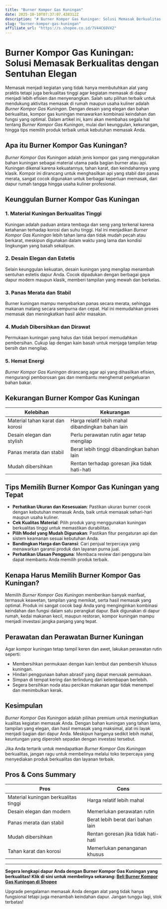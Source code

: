 ```yaml
---
title: "Burner Kompor Gas Kuningan"
date: 2025-10-10T07:37:07.438312Z
description: "# Burner Kompor Gas Kuningan: Solusi Memasak Berkualitas dengan Sentuhan Elegan..."
slug: "burner-kompor-gas-kuningan"
affiliate_url: "https://s.shopee.co.id/7V44C68VX2"
---
```

# Burner Kompor Gas Kuningan: Solusi Memasak Berkualitas dengan Sentuhan Elegan

Memasak menjadi kegiatan yang tidak hanya membutuhkan alat yang praktis tetapi juga berkualitas tinggi agar kegiatan memasak di dapur menjadi lebih efisien dan menyenangkan. Salah satu pilihan terbaik untuk mendukung aktivitas memasak di rumah maupun usaha kuliner adalah *Burner Kompor Gas Kuningan*. Dengan desain yang elegan dan bahan berkualitas, kompor gas kuningan menawarkan kombinasi keindahan dan fungsi yang optimal. Dalam artikel ini, kami akan membahas segala hal tentang *Burner Kompor Gas Kuningan*, mulai dari keunggulan, kekurangan, hingga tips memilih produk terbaik untuk kebutuhan memasak Anda.

## Apa itu Burner Kompor Gas Kuningan?

*Burner Kompor Gas Kuningan* adalah jenis kompor gas yang menggunakan bahan kuningan sebagai material utama pada bagian burner atau api. Kuningan dikenal karena kekuatannya, tahan karat, dan keindahannya yang klasik. Kompor ini dirancang untuk menghasilkan api yang stabil dan panas merata, sangat cocok digunakan untuk berbagai keperluan memasak, dari dapur rumah tangga hingga usaha kuliner profesional.

## Keunggulan Burner Kompor Gas Kuningan

### 1. Material Kuningan Berkualitas Tinggi

Kuningan adalah paduan antara tembaga dan seng yang terkenal karena ketahanan terhadap korosi dan suhu tinggi. Hal ini menjadikan *Burner Kompor Gas Kuningan* lebih tahan lama dan tidak mudah pecah atau berkarat, meskipun digunakan dalam waktu yang lama dan kondisi lingkungan yang basah sekalipun.

### 2. Desain Elegan dan Estetis

Selain keunggulan kekuatan, desain kuningan yang mengilap menambah sentuhan estetis dapur Anda. Cocok dipadukan dengan berbagai gaya dapur modern maupun klasik, memberi tampilan yang mewah dan berkelas.

### 3. Panas Merata dan Stabil

Burner kuningan mampu menyebarkan panas secara merata, sehingga makanan matang secara sempurna dan cepat. Hal ini memudahkan proses memasak dan meningkatkan hasil akhir masakan.

### 4. Mudah Dibersihkan dan Dirawat

Permukaan kuningan yang halus dan tidak berpori memudahkan pembersihan. Cukup lap dengan kain basah untuk menjaga tampilan tetap bersih dan mengilap.

### 5. Hemat Energi

*Burner Kompor Gas Kuningan* dirancang agar api yang dihasilkan efisien, mengurangi pemborosan gas dan membantu menghemat pengeluaran bahan bakar.

## Kekurangan Burner Kompor Gas Kuningan

| Kelebihan | Kekurangan |
|------------|--------------|
| Material tahan karat dan korosi | Harga relatif lebih mahal dibandingkan bahan lain |
| Desain elegan dan stylish | Perlu perawatan rutin agar tetap mengilap |
| Panas merata dan stabil | Berat lebih tinggi dibandingkan bahan lain |
| Mudah dibersihkan | Rentan terhadap goresan jika tidak hati-hati |

## Tips Memilih Burner Kompor Gas Kuningan yang Tepat

- **Perhatikan Ukuran dan Kesesuaian**: Pastikan ukuran burner cocok dengan kebutuhan memasak Anda, baik untuk memasak sehari-hari maupun usaha kuliner.
- **Cek Kualitas Material**: Pilih produk yang menggunakan kuningan berkualitas tinggi untuk memastikan durabilitas.
- **Pilih Model yang Mudah Digunakan**: Pastikan fitur pengaturan api dan sistem keamanan sesuai kebutuhan Anda.
- **Bandingkan Harga dan Garansi**: Cari penjual terpercaya yang menawarkan garansi produk dan layanan purna jual.
- **Perhatikan Ulasan Pengguna**: Membaca review dari pengguna lain dapat membantu Anda memilih produk terbaik.

## Kenapa Harus Memilih Burner Kompor Gas Kuningan?

Memilih *Burner Kompor Gas Kuningan* memberikan banyak manfaat, termasuk keawetan, tampilan yang memikat, serta hasil memasak yang optimal. Produk ini sangat cocok bagi Anda yang menginginkan kombinasi keindahan dan fungsi dalam satu perangkat dapur. Baik digunakan di dapur rumah, kedai makanan kecil, maupun restoran, kompor kuningan mampu menjadi investasi jangka panjang yang tepat.

## Perawatan dan Perawatan Burner Kuningan

Agar kompor kuningan tetap tampil keren dan awet, lakukan perawatan rutin seperti:

- Membersihkan permukaan dengan kain lembut dan pembersih khusus kuningan.
- Hindari penggunaan bahan abrasif yang dapat merusak permukaan.
- Simpan di tempat kering dan terlindung dari kelembapan berlebih.
- Segera bersihkan noda atau percikan makanan agar tidak menempel dan menimbulkan kerak.

## Kesimpulan

*Burner Kompor Gas Kuningan* adalah pilihan premium untuk meningkatkan kualitas kegiatan memasak Anda. Dengan bahan kuningan yang tahan lama, tampilan yang elegan, dan hasil memasak yang maksimal, alat ini layak menjadi bagian dari dapur Anda. Meskipun harganya sedikit lebih mahal, keuntungan yang diperoleh sepadan dengan investasi tersebut.

Jika Anda tertarik untuk mendapatkan *Burner Kompor Gas Kuningan* berkualitas, jangan ragu untuk membelinya melalui toko terpercaya yang menyediakan produk berkualitas dan layanan terbaik.

## Pros & Cons Summary

| **Pros** | **Cons** |
|------------|--------------|
| Material kuningan berkualitas tinggi | Harga relatif lebih mahal |
| Desain elegan dan modern | Memerlukan perawatan rutin |
| Panas merata dan stabil | Berat lebih berat dari bahan lain |
| Mudah dibersihkan | Rentan goresan jika tidak hati-hati |
| Tahan karat dan korosi | Memerlukan penanganan khusus |

---

**Segera lengkapi dapur Anda dengan Burner Kompor Gas Kuningan yang berkualitas! Klik di sini untuk membelinya sekarang: [Beli Burner Kompor Gas Kuningan di Shopee](https://s.shopee.co.id/7V44C68VX2)**

Upgrade pengalaman memasak Anda dengan alat yang tidak hanya fungsional tetapi juga menambah keindahan dapur. Jangan tunggu lagi, stok terbatas!